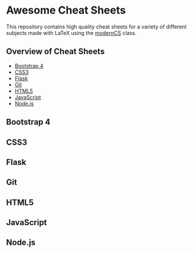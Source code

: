 # Awesome Cheat Sheets
This repository contains high quality cheat sheets for a variety of different subjects made with LaTeX using the [modernCS](https://github.com/janpgu/modernCS) class.

## Overview of Cheat Sheets
* [Bootstrap 4](#bootstrap)
* [CSS3](#css)
* [Flask](#flask)
* [Git](#git)
* [HTML5](#html)
* [JavaScript](#js)
* [Node.js](#node)

<a name="bootstrap"></a>
## Bootstrap 4

<a name="css"></a>
## CSS3

<a name="flask"></a>
## Flask

<a name="git"></a>
## Git

<a name="html"></a>
## HTML5

<a name="js"></a>
## JavaScript

<a name="node"></a>
## Node.js